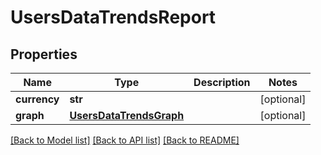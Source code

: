# UsersDataTrendsReport

## Properties

Name | Type | Description | Notes
------------ | ------------- | ------------- | -------------
**currency** | **str** |  | [optional] 
**graph** | [**UsersDataTrendsGraph**](UsersDataTrendsGraph.md) |  | [optional] 

[[Back to Model list]](../README.md#documentation-for-models) [[Back to API list]](../README.md#documentation-for-api-endpoints) [[Back to README]](../README.md)


